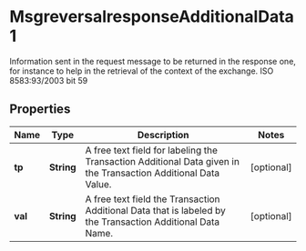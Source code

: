 

# MsgreversalresponseAdditionalData1

Information sent in the request message to be returned in the response one, for instance to help in the retrieval of the context of the exchange.  ISO 8583:93/2003 bit 59

## Properties

| Name | Type | Description | Notes |
|------------ | ------------- | ------------- | -------------|
|**tp** | **String** | A free text field for labeling the Transaction Additional Data given in the Transaction Additional Data Value. |  [optional] |
|**val** | **String** | A free text field the Transaction Additional Data that is labeled by the Transaction Additional Data Name. |  [optional] |



